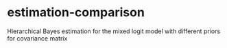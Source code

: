 # estimation-comparison
Hierarchical Bayes estimation for the mixed logit model with different priors for covariance matrix
